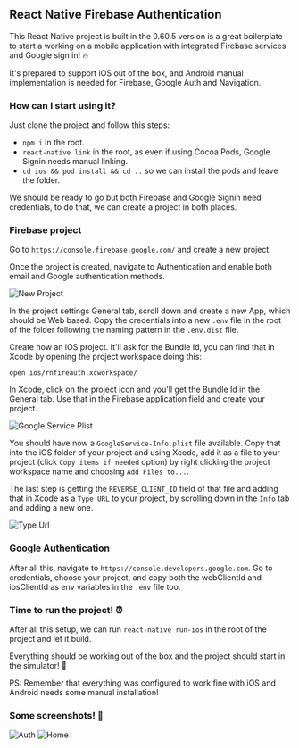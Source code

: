 ## React Native Firebase Authentication

This React Native project is built in the 0.60.5 version is a great boilerplate to start a working on a mobile application with integrated Firebase services and Google sign in! 🔥

It's prepared to support iOS out of the box, and Android manual implementation is needed for Firebase, Google Auth and Navigation.

### How can I start using it?

Just clone the project and follow this steps:

  * `npm i` in the root.
  * `react-native link` in the root, as even if using Cocoa Pods, Google Signin needs manual linking.
  *  `cd ios && pod install && cd ..` so we can install the pods and leave the folder.

We should be ready to go but both Firebase and Google Signin need credentials, to do that, we can create a project in both places.

### Firebase project

Go to `https://console.firebase.google.com/` and create a new project.

Once the project is created, navigate to Authentication and enable both email and Google authentication methods.

![New Project](assets/readme/newproject.png)

In the project settings General tab, scroll down and create a new App, which should be Web based. Copy the credentials into a new `.env` file in the root of the folder following the naming pattern in the `.env.dist` file.

Create now an iOS project. It'll ask for the Bundle Id, you can find that in Xcode by opening the project workspace doing this:

`open ios/rnfireauth.xcworkspace/`

In Xcode, click on the project icon and you'll get the Bundle Id in the General tab. Use that in the Firebase application field and create your project.

![Google Service Plist](assets/readme/googleserviceplist.png)

You should have now a `GoogleService-Info.plist` file available. Copy that into the iOS folder of your project and using Xcode, add it as a file to your project (click `Copy items if needed` option) by right clicking the project workspace name and choosing `Add Files to...`.

The last step is getting the `REVERSE_CLIENT_ID` field of that file and adding that in Xcode as a `Type URL` to your project, by scrolling down in the `Info` tab and adding a new one.

![Type Url](assets/readme/typeurl.png)

### Google Authentication

After all this, navigate to `https://console.developers.google.com`. Go to credentials, choose your project, and copy both the webClientId and iosClientId as env variables in the `.env` file too.

### Time to run the project! ⏰

After all this setup, we can run `react-native run-ios` in the root of the project and let it build.

Everything should be working out of the box and the project should start in the simulator! 💪

PS: Remember that everything was configured to work fine with iOS and Android needs some manual installation!

### Some screenshots! 📸

![Auth](assets/readme/appauth.png)
![Home](assets/readme/apphome.png)


